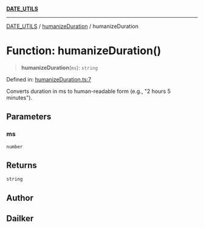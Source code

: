 [**DATE_UTILS**](../../README.md)

***

[DATE_UTILS](../../README.md) / [humanizeDuration](../README.md) / humanizeDuration

# Function: humanizeDuration()

> **humanizeDuration**(`ms`): `string`

Defined in: [humanizeDuration.ts:7](https://github.com/dailker/everyutil/blob/b3489bb6f319079994023a8bfde262e0cfc42fe7/src/date/humanizeDuration.ts#L7)

Converts duration in ms to human-readable form (e.g., "2 hours 5 minutes").

## Parameters

### ms

`number`

## Returns

`string`

## Author

## Dailker
